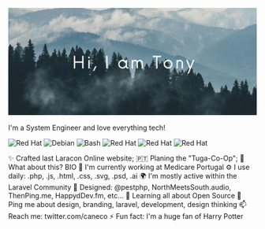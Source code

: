 ![Header Image](https://github.com/acavella/acavella/blob/master/assets/header.png)


I'm a System Engineer and love everything tech!

![Red Hat](https://img.shields.io/badge/-Red%20Hat-#EE0000?logo=redha)
![Debian](https://img.shields.io/badge/-Debian-#A81D33?logo=debian)
![Bash](https://img.shields.io/badge/-Bash-#4EAA25?logo=gnubash)
![Red Hat](https://img.shields.io/badge/-Red%20Hat-#EE0000?logo=redhat&style=for-the-badge)
![Red Hat](https://img.shields.io/badge/-Red%20Hat-#EE0000?logo=redhat&style=for-the-badge)
![Red Hat](https://img.shields.io/badge/-Red%20Hat-#EE0000?logo=redhat&style=for-the-badge)

✨ Crafted last Laracon Online website;
🇵🇹 Planing the "Tuga-Co-Op";
🍑 What about this?
BIO
🏢 I'm currently working at Medicare Portugal
⚙️ I use daily: .php, .js, .html, .css, .svg, .psd, .ai
🌍 I'm mostly active within the Laravel Community
💅 Designed: @pestphp, NorthMeetsSouth.audio, ThenPing.me, HappydDev.fm, etc…
🌱 Learning all about Open Source
💬 Ping me about design, branding, laravel, development, design thinking
📫 Reach me: twitter.com/caneco
⚡️ Fun fact: I'm a huge fan of Harry Potter

<!--
**acavella/acavella** is a ✨ _special_ ✨ repository because its `README.md` (this file) appears on your GitHub profile.

Here are some ideas to get you started:

- 🔭 I’m currently working on ...
- 🌱 I’m currently learning ...
- 👯 I’m looking to collaborate on ...
- 🤔 I’m looking for help with ...
- 💬 Ask me about ...
- 📫 How to reach me: ...
- 😄 Pronouns: ...
- ⚡ Fun fact: ...
-->
